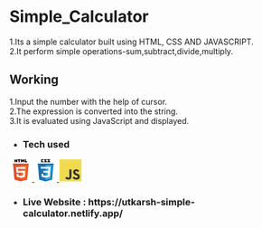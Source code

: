 # Simple_Calculator
1.Its a simple calculator built using HTML, CSS AND JAVASCRIPT.<br>
2.It perform simple operations-sum,subtract,divide,multiply.<br>
## Working
1.Input the number with the help of cursor.<br>
2.The expression is converted into the string.<br>
3.It is evaluated using JavaScript and displayed.<br>

<ul> <li> <h3> Tech used </h3>  </li></ul>

 <a href="https://www.w3.org/html/" target="_blank" rel="noreferrer"> <img src="https://raw.githubusercontent.com/devicons/devicon/master/icons/html5/html5-original-wordmark.svg" alt="html5" width="40" height="40"/> </a>
<a href="https://www.w3schools.com/css/" target="_blank" rel="noreferrer"> <img src="https://raw.githubusercontent.com/devicons/devicon/master/icons/css3/css3-original-wordmark.svg" alt="css3" width="40" height="40"/> </a>
<a href="https://developer.mozilla.org/en-US/docs/Web/JavaScript" target="_blank" rel="noreferrer"> <img src="https://raw.githubusercontent.com/devicons/devicon/master/icons/javascript/javascript-original.svg" alt="javascript" width="40" height="40"/> </a>

<ul> <li> <h3> Live Website : https://utkarsh-simple-calculator.netlify.app/ </h3>  </li></ul>
